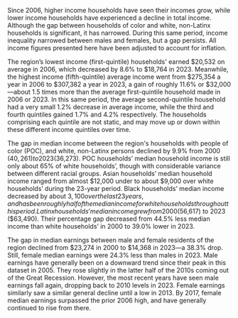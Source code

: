 Since 2006, higher income households have seen their incomes grow, while lower income households have experienced a decline in total income. Although the gap between households of color and white, non-Latinx households is significant, it has narrowed. During this same period, income inequality narrowed between males and females, but a gap persists. All income figures presented here have been adjusted to account for inflation.

The region’s lowest income (first-quintile) households' earned $20,532 on average in 2006, which decreased by 8.6% to $18,764 in 2023. Meanwhile, the highest income (fifth-quintile) average income went from $275,354 a year in 2006 to $307,382 a year in 2023, a gain of roughly 11.6% or $32,000—about 1.5 times more than the average first-quintile household made in 2006 or 2023. In this same period, the average second-quintile household had a very small 1.2% decrease in average income, while the third and fourth quintiles gained 1.7% and 4.2% respectively. The households comprising each quintile are not static, and may move up or down within these different income quintiles over time. 

The gap in median income between the region's households with people of color (POC), and white, non-Latinx persons declined by 9.9% from 2000 ($40,261) to 2023 ($36,273). POC households’ median household income is still only about 65% of white households’, though with considerable variance between different racial groups. Asian households’ median household income ranged from almost $12,000 under to about $9,000 over white households’ during the 23-year period. Black households’ median income decreased by about $3,100 over the last 23 years, and has been roughly half of the median income for white households throughout this period. Latinx households’ median income grew from 2000 ($56,617) to 2023 ($63,490). Their percentage gap decreased from 44.5% less median income than white households’ in 2000 to 39.0% lower in 2023.

The gap in median earnings between male and female residents of the region declined from $23,274 in 2000 to $14,368 in 2023—a 38.3% drop. Still, female median earnings were 24.3% less than males in 2023. Male earnings have generally been on a downward trend since their peak in this dataset in 2005. They rose slightly in the latter half of the 2010s coming out of the Great Recession. However, the most recent years have seen male earnings fall again, dropping back to 2010 levels in 2023. Female earnings similarly saw a similar general decline until a low in 2013. By 2017, female median earnings surpassed the prior 2006 high, and have generally continued to rise from there.